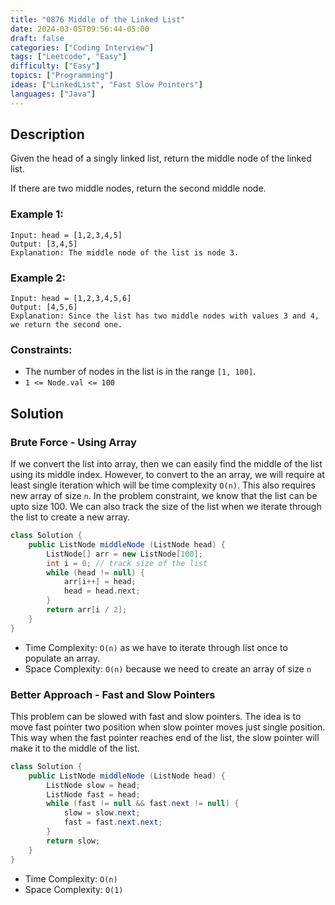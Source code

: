 ```yaml
---
title: "0876 Middle of the Linked List"
date: 2024-03-05T09:56:44-05:00
draft: false
categories: ["Coding Interview"]
tags: ["Leetcode", "Easy"]
difficulty: ["Easy"]
topics: ["Programming"]
ideas: ["LinkedList", "Fast Slow Pointers"]
languages: ["Java"]
---
```


## Description 

Given the head of a singly linked list, return the middle node of the linked list.

If there are two middle nodes, return the second middle node.

### Example 1:

```
Input: head = [1,2,3,4,5]
Output: [3,4,5]
Explanation: The middle node of the list is node 3.
```

### Example 2:

```
Input: head = [1,2,3,4,5,6]
Output: [4,5,6]
Explanation: Since the list has two middle nodes with values 3 and 4, we return the second one.
```

### Constraints:

- The number of nodes in the list is in the range `[1, 100]`.
- `1 <= Node.val <= 100`

## Solution

### Brute Force - Using Array

If we convert the list into array, then we can easily find the middle of the list using its middle index. However, to convert to the an array, we will require at least single iteration which will be time complexity `O(n)`. This also requires new array of size `n`. In the problem constraint, we know that the list can be upto size 100. We can also track the size of the list when we iterate through the list to create a new array.

```java
class Solution {
    public ListNode middleNode (ListNode head) {
        ListNode[] arr = new ListNode[100];
        int i = 0; // track size of the list
        while (head != null) {
            arr[i++] = head;
            head = head.next;
        }
        return arr[i / 2];
    }
}
```

- Time Complexity: `O(n)` as we have to iterate through list once to populate an array.
- Space Complexity: `O(n)` because we need to create an array of size `n`

### Better Approach - Fast and Slow Pointers

This problem can be slowed with fast and slow pointers. The idea is to move fast pointer two position when slow pointer moves just single position. This way when the fast pointer reaches end of the list, the slow pointer will make it to the middle of the list.

```java
class Solution {
    public ListNode middleNode (ListNode head) {
        ListNode slow = head;
        ListNode fast = head;
        while (fast != null && fast.next != null) {
            slow = slow.next;
            fast = fast.next.next;
        }
        return slow;
    }
}
```

- Time Complexity: `O(n)`
- Space Complexity: `O(1)`